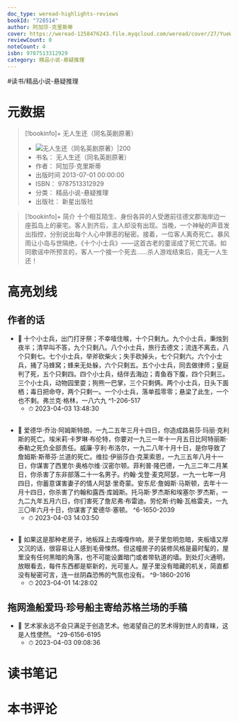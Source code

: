 ```yaml
---
doc_type: weread-highlights-reviews
bookId: "728514"
author: 阿加莎·克里斯蒂
cover: https://weread-1258476243.file.myqcloud.com/weread/cover/27/YueWen_728514/t7_YueWen_728514.jpg
reviewCount: 0
noteCount: 4
isbn: 9787513312929
category: 精品小说-悬疑推理
---
```


#读书/精品小说-悬疑推理

# 元数据
> [!bookinfo]+ 无人生还（同名英剧原著）
> - ![ 无人生还（同名英剧原著）|200](https://weread-1258476243.file.myqcloud.com/weread/cover/27/YueWen_728514/t7_YueWen_728514.jpg)
> - 书名： 无人生还（同名英剧原著）
> - 作者： 阿加莎·克里斯蒂
> - 出版时间 2013-07-01 00:00:00
> - ISBN： 9787513312929
> - 分类： 精品小说-悬疑推理
> - 出版社： 新星出版社

> [!bookinfo]+ 简介
> 十个相互陌生、身份各异的人受邀前往德文郡海岸边一座孤岛上的豪宅。客人到齐后，主人却没有出现。当晚，一个神秘的声音发出指控，分别说出每个人心中罪恶的秘密。接着，一位客人离奇死亡。暴风雨让小岛与世隔绝，《十个小士兵》——这首古老的童谣成了死亡咒语。如同歌谣中所预言的，客人一个接一个死去……杀人游戏结束后，竟无一人生还！
# 高亮划线

## 作者的话


- 📌 十个小士兵，出门打牙祭；不幸噎住喉，十个只剩九。九个小士兵，秉烛到夜半；清早叫不答，九个只剩八。八个小士兵，旅行去德文；流连不离去，八个只剩七。七个小士兵，举斧砍柴火；失手砍掉头，七个只剩六。六个小士兵，捅了马蜂窝；蜂来无处躲，六个只剩五。五个小士兵，同去做律师；皇庭判了死，五个只剩四。四个小士兵，结伴去海边；青鱼吞下腹，四个只剩三。三个小士兵，动物园里耍；狗熊一巴掌，三个只剩俩。两个小士兵，日头下面栖；毒日把命夺，两个只剩一。一个小士兵，落单孤零零；悬梁了此生，一个也不剩。弗兰克·格林，一八六九 ^1-206-517
    - ⏱ 2023-04-03 13:48:30 
## 


- 📌 爱德华·乔治·阿姆斯特朗，一九二五年三月十四日，你造成路易莎·玛丽·克利斯的死亡。埃米莉·卡罗琳·布伦特，你要对一九三一年十一月五日比阿特丽斯·泰勒之死负全部责任。威廉·亨利·布洛尔，一九二八年十月十日，是你导致了詹姆斯·斯蒂芬·兰道的死亡。维拉·伊丽莎白·克莱索恩，一九三五年八月十一日，你谋害了西里尔·奥格尔维·汉密尔顿。菲利普·隆巴德，一九三二年二月某日，你杀害了东非部落二十一名男子。约翰·戈登·麦克阿瑟，一九一七年一月四日，你蓄意谋害妻子的情人阿瑟·里奇蒙。安东尼·詹姆斯·马斯顿，去年十一月十四日，你杀害了约翰和露西·库姆斯。托马斯·罗杰斯和埃塞尔·罗杰斯，一九二九年五月六日，你们害死了詹尼弗·布雷迪。劳伦斯·约翰·瓦格雷夫，一九三〇年六月十日，你谋害了爱德华·塞顿。 ^6-1650-2039
    - ⏱ 2023-04-03 14:03:50 
## 


- 📌 如果这是那种老房子，地板踩上去嘎嘎作响，房子里忽明忽暗，夹板墙又厚又沉的话，很容易让人感到毛骨悚然。但这幢房子的装修风格是最时髦的，屋里没有任何黑暗的角落，也不可能设置暗门或者带轨道的墙。到处灯火通明，放眼看去，每件东西都是崭新的，光可鉴人。屋子里没有暗藏的机关，简直都没有秘密可言，连一丝阴森恐怖的气氛也没有。 ^9-1860-2016
    - ⏱ 2023-04-01 14:28:02 
## 拖网渔船爱玛·珍号船主寄给苏格兰场的手稿


- 📌 艺术家永远不会只满足于创造艺术。他渴望自己的艺术得到世人的青睐，这是人性使然。 ^29-6156-6195
    - ⏱ 2023-04-03 09:08:36 
# 读书笔记

# 本书评论
